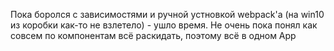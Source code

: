 Пока боролся с зависимостями и ручной устновкой webpack'a (на win10 из коробки как-то не взлетело) - ушло время.
Не очень пока понял как совсем по компонентам всё раскидать, поэтому всё в одном App